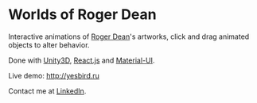 # Worlds of Roger Dean

Interactive animations of [Roger Dean](https://www.rogerdean.com/)'s artworks, click and drag animated objects to alter behavior.

Done with [Unity3D](https://unity.com), [React.js](https://reactjs.org/) and [Material-UI](https://material-ui.com/).

Live demo: http://yesbird.ru

Contact me at [LinkedIn](https://www.linkedin.com/in/sergey-yanenko-57b21a96/).
